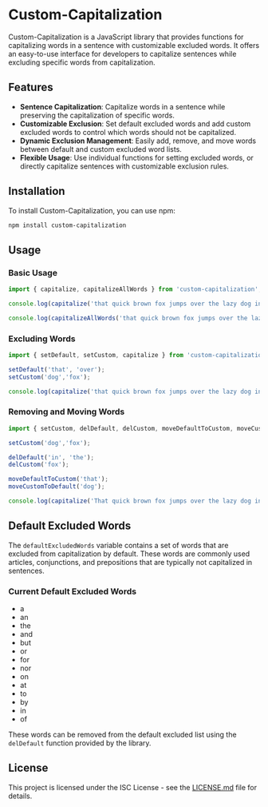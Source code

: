 # Custom-Capitalization

Custom-Capitalization is a JavaScript library that provides functions for capitalizing words in a sentence with customizable excluded words. It offers an easy-to-use interface for developers to capitalize sentences while excluding specific words from capitalization.

## Features

- **Sentence Capitalization**: Capitalize words in a sentence while preserving the capitalization of specific words.
- **Customizable Exclusion**: Set default excluded words and add custom excluded words to control which words should not be capitalized.
- **Dynamic Exclusion Management**: Easily add, remove, and move words between default and custom excluded word lists.
- **Flexible Usage**: Use individual functions for setting excluded words, or directly capitalize sentences with customizable exclusion rules.

## Installation

To install Custom-Capitalization, you can use npm:

```sh
npm install custom-capitalization

```

## Usage

### Basic Usage

```javascript
import { capitalize, capitalizeAllWords } from 'custom-capitalization';

console.log(capitalize('that quick brown fox jumps over the lazy dog in the park', true, true)); // Output: That Quick Brown Fox Jumps Over the Lazy Dog in the Park

console.log(capitalizeAllWords('that quick brown fox jumps over the lazy dog in the park')); // Output: TTHAT QUICK BROWN FOX JUMPS OVER THE LAZY DOG IN THE PARK
```

### Excluding Words

```javascript
import { setDefault, setCustom, capitalize } from 'custom-capitalization';

setDefault('that', 'over');
setCustom('dog','fox');

console.log(capitalize('that quick brown fox jumps over the lazy dog in the park', true, true)); // Output: That Quick Brown fox Jumps over the Lazy dog in the Park
```

### Removing and Moving Words

```javascript
import { setCustom, delDefault, delCustom, moveDefaultToCustom, moveCustomToDefault, capitalize } from 'custom-capitalization';

setCustom('dog','fox');

delDefault('in', 'the');
delCustom('fox');

moveDefaultToCustom('that');
moveCustomToDefault('dog');

console.log(capitalize('That quick brown fox jumps over the lazy dog in the park with joy', true, true)); // Output: That Quick Brown Fox Jumps Over The Lazy dog In The Park With Joy
```

## Default Excluded Words

The `defaultExcludedWords` variable contains a set of words that are excluded from capitalization by default. These words are commonly used articles, conjunctions, and prepositions that are typically not capitalized in sentences.

### Current Default Excluded Words

- a
- an
- the
- and
- but
- or
- for
- nor
- on
- at
- to
- by
- in
- of

These words can be removed from the default excluded list using the `delDefault` function provided by the library.

## License

This project is licensed under the ISC License - see the [LICENSE.md](License.md) file for details.